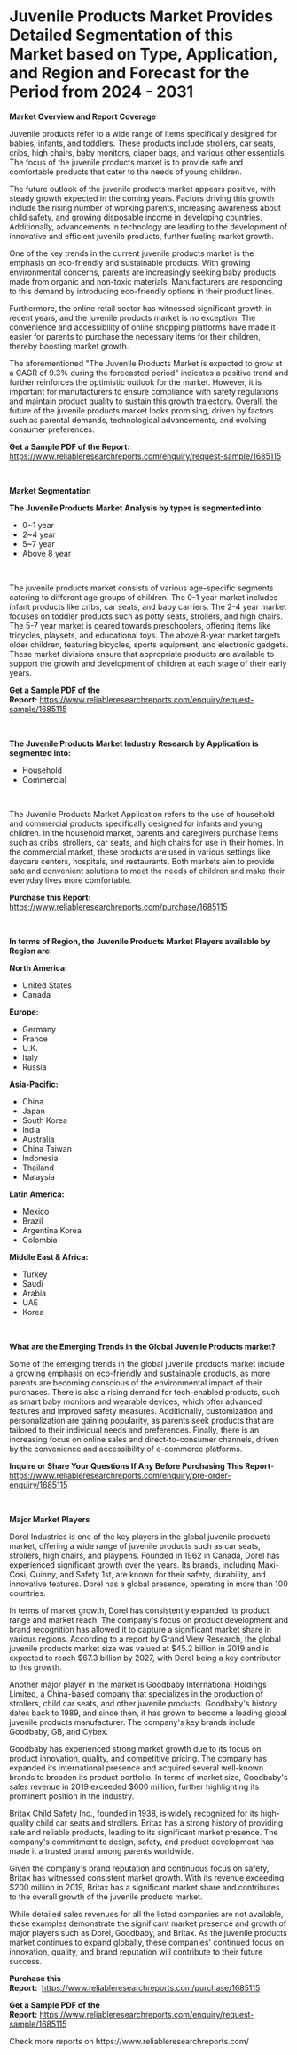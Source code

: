 <p><h1>Juvenile Products Market Provides Detailed Segmentation of this Market based on Type, Application, and Region and Forecast for the Period from 2024 - 2031</h1></p><p><strong>Market Overview and Report Coverage</strong></p>
<p><p>Juvenile products refer to a wide range of items specifically designed for babies, infants, and toddlers. These products include strollers, car seats, cribs, high chairs, baby monitors, diaper bags, and various other essentials. The focus of the juvenile products market is to provide safe and comfortable products that cater to the needs of young children.</p><p>The future outlook of the juvenile products market appears positive, with steady growth expected in the coming years. Factors driving this growth include the rising number of working parents, increasing awareness about child safety, and growing disposable income in developing countries. Additionally, advancements in technology are leading to the development of innovative and efficient juvenile products, further fueling market growth.</p><p>One of the key trends in the current juvenile products market is the emphasis on eco-friendly and sustainable products. With growing environmental concerns, parents are increasingly seeking baby products made from organic and non-toxic materials. Manufacturers are responding to this demand by introducing eco-friendly options in their product lines.</p><p>Furthermore, the online retail sector has witnessed significant growth in recent years, and the juvenile products market is no exception. The convenience and accessibility of online shopping platforms have made it easier for parents to purchase the necessary items for their children, thereby boosting market growth.</p><p>The aforementioned "The Juvenile Products Market is expected to grow at a CAGR of 9.3% during the forecasted period" indicates a positive trend and further reinforces the optimistic outlook for the market. However, it is important for manufacturers to ensure compliance with safety regulations and maintain product quality to sustain this growth trajectory. Overall, the future of the juvenile products market looks promising, driven by factors such as parental demands, technological advancements, and evolving consumer preferences.</p></p>
<p><strong>Get a Sample PDF of the Report:</strong> <a href="https://www.reliableresearchreports.com/enquiry/request-sample/1685115">https://www.reliableresearchreports.com/enquiry/request-sample/1685115</a></p>
<p>&nbsp;</p>
<p><strong>Market Segmentation</strong></p>
<p><strong>The Juvenile Products Market Analysis by types is segmented into:</strong></p>
<p><ul><li>0~1 year</li><li>2~4 year</li><li>5~7 year</li><li>Above 8 year</li></ul></p>
<p>&nbsp;</p>
<p><p>The juvenile products market consists of various age-specific segments catering to different age groups of children. The 0-1 year market includes infant products like cribs, car seats, and baby carriers. The 2-4 year market focuses on toddler products such as potty seats, strollers, and high chairs. The 5-7 year market is geared towards preschoolers, offering items like tricycles, playsets, and educational toys. The above 8-year market targets older children, featuring bicycles, sports equipment, and electronic gadgets. These market divisions ensure that appropriate products are available to support the growth and development of children at each stage of their early years.</p></p>
<p><strong>Get a Sample PDF of the Report:</strong>&nbsp;<a href="https://www.reliableresearchreports.com/enquiry/request-sample/1685115">https://www.reliableresearchreports.com/enquiry/request-sample/1685115</a></p>
<p>&nbsp;</p>
<p><strong>The Juvenile Products Market Industry Research by Application is segmented into:</strong></p>
<p><ul><li>Household</li><li>Commercial</li></ul></p>
<p>&nbsp;</p>
<p><p>The Juvenile Products Market Application refers to the use of household and commercial products specifically designed for infants and young children. In the household market, parents and caregivers purchase items such as cribs, strollers, car seats, and high chairs for use in their homes. In the commercial market, these products are used in various settings like daycare centers, hospitals, and restaurants. Both markets aim to provide safe and convenient solutions to meet the needs of children and make their everyday lives more comfortable.</p></p>
<p><strong>Purchase this Report:</strong>&nbsp; <a href="https://www.reliableresearchreports.com/purchase/1685115">https://www.reliableresearchreports.com/purchase/1685115</a></p>
<p>&nbsp;</p>
<p><strong>In terms of Region, the Juvenile Products Market Players available by Region are:</strong></p>
<p>
    <p> <strong> North America: </strong>
        <ul>
            <li>United States</li>
            <li>Canada</li>
        </ul>
        </p> 
    <p> <strong> Europe: </strong>
        <ul>
            <li>Germany</li>
            <li>France</li>
            <li>U.K.</li>
            <li>Italy</li>
            <li>Russia</li>
        </ul>
        </p> 
    <p> <strong> Asia-Pacific: </strong>
        <ul>
            <li>China</li>
            <li>Japan</li>
            <li>South Korea</li>
            <li>India</li>
            <li>Australia</li>
            <li>China Taiwan</li>
            <li>Indonesia</li>
            <li>Thailand</li>
            <li>Malaysia</li>
        </ul>
        </p> 
    <p> <strong> Latin America: </strong>
        <ul>
            <li>Mexico</li>
            <li>Brazil</li>
            <li>Argentina Korea</li>
            <li>Colombia</li>
        </ul>
        </p> 
    <p> <strong> Middle East & Africa: </strong>
        <ul>
            <li>Turkey</li>
            <li>Saudi</li>
            <li>Arabia</li>
            <li>UAE</li>
            <li>Korea</li>
        </ul>
    </p>
    </p>
<p>&nbsp;</p>
<p><strong>What are the Emerging Trends in the Global Juvenile Products market?</strong></p>
<p><p>Some of the emerging trends in the global juvenile products market include a growing emphasis on eco-friendly and sustainable products, as more parents are becoming conscious of the environmental impact of their purchases. There is also a rising demand for tech-enabled products, such as smart baby monitors and wearable devices, which offer advanced features and improved safety measures. Additionally, customization and personalization are gaining popularity, as parents seek products that are tailored to their individual needs and preferences. Finally, there is an increasing focus on online sales and direct-to-consumer channels, driven by the convenience and accessibility of e-commerce platforms.</p></p>
<p><strong>Inquire or Share Your Questions If Any Before Purchasing This Report</strong>- <a href="https://www.reliableresearchreports.com/enquiry/pre-order-enquiry/1685115">https://www.reliableresearchreports.com/enquiry/pre-order-enquiry/1685115</a></p>
<p>&nbsp;</p>
<p><strong>Major Market Players</strong></p>
<p><p>Dorel Industries is one of the key players in the global juvenile products market, offering a wide range of juvenile products such as car seats, strollers, high chairs, and playpens. Founded in 1962 in Canada, Dorel has experienced significant growth over the years. Its brands, including Maxi-Cosi, Quinny, and Safety 1st, are known for their safety, durability, and innovative features. Dorel has a global presence, operating in more than 100 countries.</p><p>In terms of market growth, Dorel has consistently expanded its product range and market reach. The company's focus on product development and brand recognition has allowed it to capture a significant market share in various regions. According to a report by Grand View Research, the global juvenile products market size was valued at $45.2 billion in 2019 and is expected to reach $67.3 billion by 2027, with Dorel being a key contributor to this growth.</p><p>Another major player in the market is Goodbaby International Holdings Limited, a China-based company that specializes in the production of strollers, child car seats, and other juvenile products. Goodbaby's history dates back to 1989, and since then, it has grown to become a leading global juvenile products manufacturer. The company's key brands include Goodbaby, GB, and Cybex.</p><p>Goodbaby has experienced strong market growth due to its focus on product innovation, quality, and competitive pricing. The company has expanded its international presence and acquired several well-known brands to broaden its product portfolio. In terms of market size, Goodbaby's sales revenue in 2019 exceeded $600 million, further highlighting its prominent position in the industry.</p><p>Britax Child Safety Inc., founded in 1938, is widely recognized for its high-quality child car seats and strollers. Britax has a strong history of providing safe and reliable products, leading to its significant market presence. The company's commitment to design, safety, and product development has made it a trusted brand among parents worldwide.</p><p>Given the company's brand reputation and continuous focus on safety, Britax has witnessed consistent market growth. With its revenue exceeding $200 million in 2019, Britax has a significant market share and contributes to the overall growth of the juvenile products market.</p><p>While detailed sales revenues for all the listed companies are not available, these examples demonstrate the significant market presence and growth of major players such as Dorel, Goodbaby, and Britax. As the juvenile products market continues to expand globally, these companies' continued focus on innovation, quality, and brand reputation will contribute to their future success.</p></p>
<p><strong>Purchase this Report:</strong>&nbsp;&nbsp;<a href="https://www.reliableresearchreports.com/purchase/1685115">https://www.reliableresearchreports.com/purchase/1685115</a></p>
<p></p>
<p><strong>Get a Sample PDF of the Report:</strong>&nbsp;<a href="https://www.reliableresearchreports.com/enquiry/request-sample/1685115">https://www.reliableresearchreports.com/enquiry/request-sample/1685115</a></p>
<p>Check more reports on https://www.reliableresearchreports.com/</p>